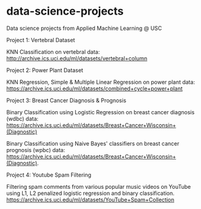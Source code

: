 # data-science-projects
Data science projects from Applied Machine Learning @ USC


Project 1: Vertebral Dataset

KNN Classification on vertebral data: http://archive.ics.uci.edu/ml/datasets/vertebral+column


Project 2: Power Plant Dataset

KNN Regression, Simple & Multiple Linear Regression on power plant data: https://archive.ics.uci.edu/ml/datasets/combined+cycle+power+plant


Project 3: Breast Cancer Diagnosis & Prognosis

Binary Classification using Logistic Regression on breast cancer diagnosis (wdbc) data: https://archive.ics.uci.edu/ml/datasets/Breast+Cancer+Wisconsin+(Diagnostic)

Binary Classification using Naive Bayes' classifiers on breast cancer prognosis (wpbc) data: https://archive.ics.uci.edu/ml/datasets/Breast+Cancer+Wisconsin+(Diagnostic).


Project 4: Youtube Spam Filtering

Filtering spam comments from various popular music videos on YouTube using L1, L2 penalized logistic regression and binary classification.
https://archive.ics.uci.edu/ml/datasets/YouTube+Spam+Collection

